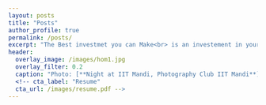 ```yaml
---
layout: posts
title: "Posts"
author_profile: true
permalink: /posts/
excerpt: "The Best investmet you can Make<br> is an investement in yourself<br> The more you learn<br> the more you'll earn <br>-Warren Buffett"
header:
  overlay_image: /images/hom1.jpg
  overlay_filter: 0.2
  caption: "Photo: [**Night at IIT Mandi, Photography Club IIT Mandi**]()"
  <!-- cta_label: "Resume"
  cta_url: /images/resume.pdf -->
---
```


